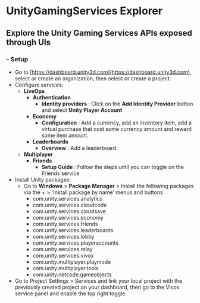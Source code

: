 # UnityGamingServices Explorer
## Explore the Unity Gaming Services APIs exposed through UIs

### - Setup
- Go to [https://dashboard.unity3d.com](https://dashboard.unity3d.com), select or create an organization, then select or create a project.
- Configure services:
	- **LiveOps**
		- **Authentication**
			- **Identity providers** : Click on the **Add Identity Provider** button and select **Unity Player Account**
		- **Economy**
			- **Configuration** : Add a currency, add an inventory item, add a virtual purchase that cost some currency amount and reward some item amount.
		- **Leaderboards**
			- **Overview** : Add a leaderboard.
	- **Multiplayer**
		- **Friends**
			- **Setup Guide** : Follow the steps until you can toggle on the Friends service
- Install Unity packages:
	- Go to **Windows** > **Package Manager** > Install the following packages via the + > 'Install package by name' menus and buttons
		- com.unity.services.analytics
		- com.unity.services.cloudcode
		- com.unity.services.cloudsave
		- com.unity.services.economy
		- com.unity.services.friends
		- com.unity.services.leaderboards
		- com.unity.services.lobby
		- com.unity.services.playeraccounts
		- com.unity.services.relay
		- com.unity.services.vivox
		- com.unity.multiplayer.playmode
		- com.unity.multiplayer.tools
		- com.unity.netcode.gameobjects
- Go to Project Settings > Services and link your local project with the previously created project on your dashboard, then go to the Vivox service panel and enable the top right toggle.

